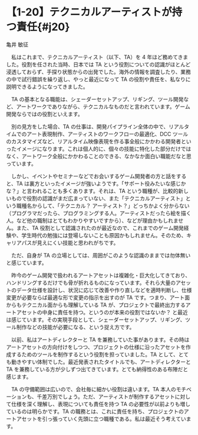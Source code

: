 # 【1-20】テクニカルアーティストが持つ責任{#j20}

<div class="author">亀井 敏征</div>

　私はこれまで、テクニカルアーティスト（以下、TA）を 4 年ほど務めてきました。役割を任された当時、日本では TA という役割についての認識がほとんど浸透しておらず、手探り状態からの出発でした。海外の情報を調査したり、業務の中で試行錯誤を繰り返し、やっと最近になって TA の役割や責任を、私なりに説明できるようになってきました。

　TA の基本となる職能は、シェーダーセットアップ、リギング、ツール開発など、アートワークでありながら、テクニカルなものだと言われています。ゲーム開発ならではの役割といえます。

　別の見方をした場合、TA の仕事は、開発パイプライン全体の中で、リアルタイムでのアート表現制作、アーティストのワークフローの最適化、DCC ツールのカスタマイズなど、リアルタイム映像表現を作る事全般にかかわる開発者といったイメージになります。これは個人的に、個々の技能に特化した部分だけではなく、アートワーク全般にかかわることのできる、なかなか面白い職能だなと思っています。

　しかし、イベントやセミナーなどでお会いするゲーム開発者の方と話をすると、TA は裏方といったイメージが強いようです。「サポート役みたいな感じかな？」と言われることも多くあります。それは、TA という職種が、比較的新しいもので役割の認識がまだ広まっていない、また「テクニカルアーティスト」という職種名からして、「テクニカル？ アーティスト？」どっちかよく分からない（プログラマだったら、プログラミングする人。アーティストだったら絵を描く人。など他の職制はとてもわかりやすいですから）、などが理由かもしれません。また、TA 役割として認識されたのが最近なので、これまでのゲーム開発経験や、学生時代の勉強には登場しないことも原因かもしれません。そのため、キャリアパスが見えにくい技能と思われがちです。

　ただ、自身が TA の立場としては、周囲がこのような認識のままでは勿体無いと感じています。

　昨今のゲーム開発で扱われるアートアセットは複雑化・巨大化してきており、ハンドリングするだけでも骨が折れるものになっています。それら大量のアセットのデータ仕様を設計し、状況に応じて改善や作り直しなどを適時判断し、仕様変更が必要ならば最適な形で変更の指示を出すのが TA です。つまり、アート面からもテクニカル面からも理解している TA が、プロジェクトで最終出力するアートアセットの中身に責任を持つ。というのが本来の役割ではないか？ と最近は感じています。その実現手段として、シェーダーセットアップ、リギング、ツール制作などの技能が必要になる、という捉え方です。

　以前、私はアートディレクターと TA を兼務していた事があります。その時はアートアセットの方向付けをしつつ、プロジェクトの仕様に沿ったアセットを作成するためのツールを制作するという役割を担っていました。TA として、とても動きやすい体制でした。最近発表されたタイトルでも、アートディレクターと TA を兼務している方が少しずつ出てきています。とても納得性のある布陣だと感じます。

　TA の守備範囲は広いので、会社毎に細かい役割は違います。TA 本人のモチベーションも、千差万別でしょう。ただ、アーティストが制作するアセットに対して仕様を深く理解し、表現についても責任を持つ TA の必要性が以前よりも増しているのは明らかです。TA の職務とは、これに責任を持ち、プロジェクトのアートアセットを引っ張っていく先頭に立つ職種である。私は最近そう考えています。
